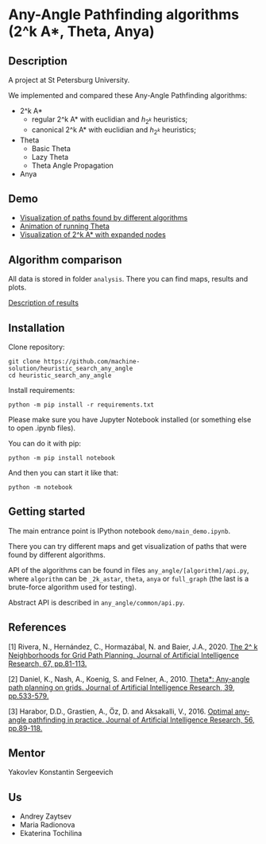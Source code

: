 # Any-Angle Pathfinding algorithms (2^k A*, Theta, Anya)

## Description

A project at St Petersburg University.

We implemented and compared these Any-Angle Pathfinding algorithms:
- 2^k A\*
    - regular 2^k A\* with euclidian and $h_{2^k}$ heuristics;
    - canonical 2^k A\* with euclidian and $h_{2^k}$ heuristics;
- Theta
    - Basic Theta
    - Lazy Theta
    - Theta Angle Propagation
- Anya

## Demo

- [Visualization of paths found by different algorithms](demo/main_demo.ipynb)
- [Animation of running Theta](demo/animation_for_theta.ipynb)
- [Visualization of 2^k A* with expanded nodes](demo/extra_plots_for_2k_astar.ipynb)

## Algorithm comparison

All data is stored in folder `analysis`. There you can find maps, results and plots.

[Description of results](results.md)

## Installation

Clone repository:
```
git clone https://github.com/machine-solution/heuristic_search_any_angle
cd heuristic_search_any_angle
```

Install requirements:
```
python -m pip install -r requirements.txt
```

Please make sure you have Jupyter Notebook installed (or something else to open .ipynb files).

You can do it with pip:
```
python -m pip install notebook
```

And then you can start it like that:
```
python -m notebook
```

## Getting started

The main entrance point is IPython notebook `demo/main_demo.ipynb`.

There you can try different maps and get visualization of paths that were found by different algorithms.

API of the algorithms can be found in files `any_angle/[algorithm]/api.py`, where `algorithm` can be `_2k_astar`, `theta`, `anya` or `full_graph` (the last is a brute-force algorithm used for testing).

Abstract API is described in `any_angle/common/api.py`.

## References

[1] Rivera, N., Hernández, C., Hormazábal, N. and Baier, J.A., 2020. [The 2^ k Neighborhoods for Grid Path Planning. Journal of Artificial Intelligence Research, 67, pp.81-113.](https://www.jair.org/index.php/jair/article/view/11383)

[2] Daniel, K., Nash, A., Koenig, S. and Felner, A., 2010. [Theta*: Any-angle path planning on grids. Journal of Artificial Intelligence Research, 39, pp.533-579.](https://www.jair.org/index.php/jair/article/view/10676)

[3] Harabor, D.D., Grastien, A., Öz, D. and Aksakalli, V., 2016. [Optimal any-angle pathfinding in practice. Journal of Artificial Intelligence Research, 56, pp.89-118.](https://www.jair.org/index.php/jair/article/view/11383)

## Mentor

Yakovlev Konstantin Sergeevich

## Us

- Andrey Zaytsev
- Maria Radionova
- Ekaterina Tochilina
